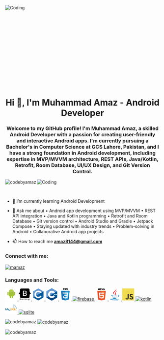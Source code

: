 <img align="right" alt="Coding" width="1000" height="300" src="https://cdn.dribbble.com/users/2475489/screenshots/10958341/media/1a42f156117294570ccd94f0b79a7395.gif">
<h1 align="center">Hi 👋, I'm Muhammad Amaz - Android Developer</h1>
<h3 align="center">Welcome to my GitHub profile! I'm Muhammad Amaz, a skilled Android Developer with a passion for creating user-friendly and interactive Android apps. I'm currently pursuing a Bachelor's in Computer Science at GCS Lahore, Pakistan, and I have a strong foundation in Android development, including expertise in MVP/MVVM architecture, REST APIs, Java/Kotlin, Retrofit, Room Database, UI/UX Design, and Git Version Control.</h3>
<img align="right" alt="Coding" width="400" src="https://img.etimg.com/thumb/width-1200,height-900,imgsize-638053,resizemode-75,msid-84146083/prime/technology-and-startups/booting-up-developer-economy-how-tech-startups-are-helping-coders-build-and-test-software-faster.jpg">
  
<p align="left"> <img src="https://komarev.com/ghpvc/?username=codebyamaz&label=Profile%20views&color=0e75b6&style=flat" alt="codebyamaz" /> </p>

<p align="left"> <a href="https://twitter.com/" target="blank"><img src="https://img.shields.io/twitter/follow/?logo=twitter&style=for-the-badge" alt="" /></a> </p>

- 🌱 I’m currently learning Android Development

- 💬 Ask me about • Android app development using MVP/MVVM • REST API integration • Java and Kotlin programming • Retrofit and Room Database • Git version control • Android Studio and Gradle • Jetpack Compose • Staying updated with industry trends • Problem-solving in Android • Collaborative Android app projects

- 📫 How to reach me **amaz8144@gmail.com**

<h3 align="left">Connect with me:</h3>
<p align="left">
<a href="https://linkedin.com/in/mamaz" target="blank"><img align="center" src="https://raw.githubusercontent.com/rahuldkjain/github-profile-readme-generator/master/src/images/icons/Social/linked-in-alt.svg" alt="mamaz" height="30" width="40" /></a>
</p>

<h3 align="left">Languages and Tools:</h3>
<p align="left"> <a href="https://developer.android.com" target="_blank" rel="noreferrer"> <img src="https://raw.githubusercontent.com/devicons/devicon/master/icons/android/android-original-wordmark.svg" alt="android" width="40" height="40"/> </a> <a href="https://getbootstrap.com" target="_blank" rel="noreferrer"> <img src="https://raw.githubusercontent.com/devicons/devicon/master/icons/bootstrap/bootstrap-plain-wordmark.svg" alt="bootstrap" width="40" height="40"/> </a> <a href="https://www.cprogramming.com/" target="_blank" rel="noreferrer"> <img src="https://raw.githubusercontent.com/devicons/devicon/master/icons/c/c-original.svg" alt="c" width="40" height="40"/> </a> <a href="https://www.w3schools.com/cpp/" target="_blank" rel="noreferrer"> <img src="https://raw.githubusercontent.com/devicons/devicon/master/icons/cplusplus/cplusplus-original.svg" alt="cplusplus" width="40" height="40"/> </a> <a href="https://www.w3schools.com/css/" target="_blank" rel="noreferrer"> <img src="https://raw.githubusercontent.com/devicons/devicon/master/icons/css3/css3-original-wordmark.svg" alt="css3" width="40" height="40"/> </a> <a href="https://firebase.google.com/" target="_blank" rel="noreferrer"> <img src="https://www.vectorlogo.zone/logos/firebase/firebase-icon.svg" alt="firebase" width="40" height="40"/> </a> <a href="https://www.w3.org/html/" target="_blank" rel="noreferrer"> <img src="https://raw.githubusercontent.com/devicons/devicon/master/icons/html5/html5-original-wordmark.svg" alt="html5" width="40" height="40"/> </a> <a href="https://www.java.com" target="_blank" rel="noreferrer"> <img src="https://raw.githubusercontent.com/devicons/devicon/master/icons/java/java-original.svg" alt="java" width="40" height="40"/> </a> <a href="https://developer.mozilla.org/en-US/docs/Web/JavaScript" target="_blank" rel="noreferrer"> <img src="https://raw.githubusercontent.com/devicons/devicon/master/icons/javascript/javascript-original.svg" alt="javascript" width="40" height="40"/> </a> <a href="https://kotlinlang.org" target="_blank" rel="noreferrer"> <img src="https://www.vectorlogo.zone/logos/kotlinlang/kotlinlang-icon.svg" alt="kotlin" width="40" height="40"/> </a> <a href="https://www.mysql.com/" target="_blank" rel="noreferrer"> <img src="https://raw.githubusercontent.com/devicons/devicon/master/icons/mysql/mysql-original-wordmark.svg" alt="mysql" width="40" height="40"/> </a> <a href="https://www.sqlite.org/" target="_blank" rel="noreferrer"> <img src="https://www.vectorlogo.zone/logos/sqlite/sqlite-icon.svg" alt="sqlite" width="40" height="40"/> </a> </p>

<p><img align="left" src="https://github-readme-stats.vercel.app/api/top-langs?username=codebyamaz&show_icons=true&locale=en&layout=compact" alt="codebyamaz" /></p>

<p>&nbsp;<img align="center" src="https://github-readme-stats.vercel.app/api?username=codebyamaz&show_icons=true&locale=en" alt="codebyamaz" /></p>

<p><img align="center" src="https://github-readme-streak-stats.herokuapp.com/?user=codebyamaz&" alt="codebyamaz" /></p>

